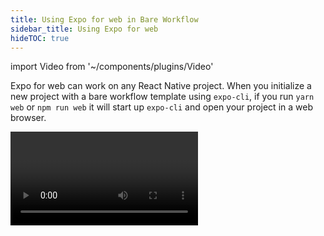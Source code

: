 ```yaml
---
title: Using Expo for web in Bare Workflow
sidebar_title: Using Expo for web
hideTOC: true
---
```


import Video from '~/components/plugins/Video'

Expo for web can work on any React Native project. When you initialize a new project with a bare workflow template using `expo-cli`, if you run `yarn web` or `npm run web` it will start up `expo-cli` and open your project in a web browser.

<Video file="bare-web.mp4" />

## Additional resources

The same guides for web from the managed workflow apply here.

- [Publishing Websites](../../distribution/publishing-websites/)
- [Customizing Webpack](../../guides/customizing-webpack/)
- [Web Performance](../../guides/web-performance/)